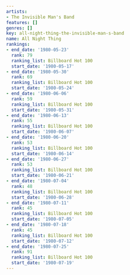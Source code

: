 ```yaml
---
artists:
- The Invisible Man's Band
features: []
genres: []
key: all-night-thing-the-invisible-man-s-band
name: All Night Thing
rankings:
- end_date: '1980-05-23'
  rank: 79
  ranking_list: Billboard Hot 100
  start_date: '1980-05-17'
- end_date: '1980-05-30'
  rank: 69
  ranking_list: Billboard Hot 100
  start_date: '1980-05-24'
- end_date: '1980-06-06'
  rank: 59
  ranking_list: Billboard Hot 100
  start_date: '1980-05-31'
- end_date: '1980-06-13'
  rank: 55
  ranking_list: Billboard Hot 100
  start_date: '1980-06-07'
- end_date: '1980-06-20'
  rank: 53
  ranking_list: Billboard Hot 100
  start_date: '1980-06-14'
- end_date: '1980-06-27'
  rank: 53
  ranking_list: Billboard Hot 100
  start_date: '1980-06-21'
- end_date: '1980-07-04'
  rank: 48
  ranking_list: Billboard Hot 100
  start_date: '1980-06-28'
- end_date: '1980-07-11'
  rank: 45
  ranking_list: Billboard Hot 100
  start_date: '1980-07-05'
- end_date: '1980-07-18'
  rank: 45
  ranking_list: Billboard Hot 100
  start_date: '1980-07-12'
- end_date: '1980-07-25'
  rank: 91
  ranking_list: Billboard Hot 100
  start_date: '1980-07-19'
---
```


